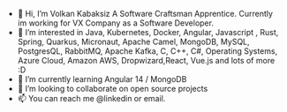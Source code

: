 - 👋 Hi, I’m Volkan Kabaksiz A Software Craftsman Apprentice. Currently im working for VX Company as a Software Developer.
- 👀 I’m interested in Java, Kubernetes, Docker, Angular, Javascript , Rust, Spring, Quarkus, Micronaut, Apache Camel, MongoDB, MySQL, PostgresQL, RabbitMQ, Apache Kafka, C, C++, C#, Operating Systems, Azure Cloud, Amazon AWS, Dropwizard,React, Vue.js and lots of more :D
- 🌱 I’m currently learning Angular 14 / MongoDB
- 💞️ I’m looking to collaborate on open source projects
- 📫 You can reach me @linkedin or email.

<!---
VLKNKBKSZ/VLKNKBKSZ is a ✨ special ✨ repository because its `README.md` (this file) appears on your GitHub profile.
You can click the Preview link to take a look at your changes.
--->
